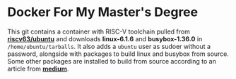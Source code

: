 # Docker For My Master's Degree

This git contains a container with RISC-V toolchain pulled from **[riscv63/ubuntu](https://hub.docker.com/r/riscv64/ubuntu)** and downloads **linux-6.1.6** and **busybox-1.36.0** in `/home/ubuntu/tarballs`. It also adds a `ubuntu` user as sudoer without a password, alongside with packages to build linux and busybox from source. Some other packages are installed to build from source according to an article from **[medium](https://medium.com/@daeseok.youn/prepare-the-environment-for-developing-linux-kernel-with-qemu-c55e37ba8ade)**.
